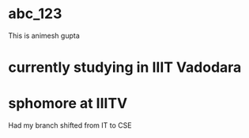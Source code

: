 # abc_123

This is animesh gupta
# currently studying in IIIT Vadodara
# sphomore at IIITV
Had my branch shifted from IT to CSE
